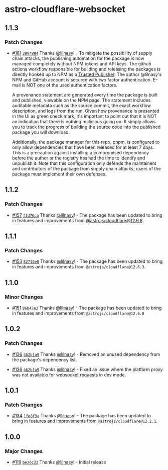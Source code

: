 # astro-cloudflare-websocket

## 1.1.3

### Patch Changes

- [#161](https://github.com/lilnasy/gratelets/pull/161) [`2894884`](https://github.com/lilnasy/gratelets/commit/2894884712498db4b710fdf4398d6e51b225a816) Thanks [@lilnasy](https://github.com/lilnasy)! - To mitigate the possibility of supply chain attacks, the publishing automation for the package is now managed completely without NPM tokens and API keys. The github actions workflow responsible for building and releasing the packages is directly hooked up to NPM as a [Trusted Publisher](https://docs.npmjs.com/trusted-publishers#how-trusted-publishing-works). The author @lilnasy's NPM and GitHub account is secured with two factor authentication. E-mail is NOT one of the used authentication factors.

  A provenance statement are generated every time the package is built and published, viewable on the NPM page. The statement includes auditable metadata such as the source commit, the exact workflow description, and logs from the run. Given how provenance is presented in the UI as green check mark, it's important to point out that it is NOT an indication that there is nothing malicious going on. It simply allows you to track the progress of building the source code into the published package you will download.

  Additionally, the package manager for this repo, pnpm, is configured to only allow dependencies that have been released for at least 7 days. This is a precaution against installing a compromised dependency before the author or the registry has had the time to identify and unpublish it. Note that this configuration only defends the maintainers and contributors of the package from supply chain attacks; users of the package must implement their own defenses.

## 1.1.2

### Patch Changes

- [#157](https://github.com/lilnasy/gratelets/pull/157) [`f1d76ca`](https://github.com/lilnasy/gratelets/commit/f1d76cae5bea388c513a31b90b8b58853cccd6dc) Thanks [@lilnasy](https://github.com/lilnasy)! - The package has been updated to bring in features and improvements from [@astrojs/cloudflare@12.6.8](https://github.com/withastro/astro/blob/@astrojs/cloudflare@12.6.8/packages/integrations/cloudflare/CHANGELOG.md).

## 1.1.1

### Patch Changes

- [#153](https://github.com/lilnasy/gratelets/pull/153) [`82716e8`](https://github.com/lilnasy/gratelets/commit/82716e82537f76e7fc2e5f58597a9748dce02ba2) Thanks [@lilnasy](https://github.com/lilnasy)! - The package has been updated to bring in features and improvements from `@astrojs/cloudflare@12.6.3`.

## 1.1.0

### Minor Changes

- [#151](https://github.com/lilnasy/gratelets/pull/151) [`86b47e3`](https://github.com/lilnasy/gratelets/commit/86b47e347f7985c67e2908c1f9a1264b5d56fd1b) Thanks [@lilnasy](https://github.com/lilnasy)! - The package has been updated to bring in features and improvements from `@astrojs/cloudflare@12.6.0`

## 1.0.2

### Patch Changes

- [#136](https://github.com/lilnasy/gratelets/pull/136) [`462bfa9`](https://github.com/lilnasy/gratelets/commit/462bfa9e27447f839d752d13af5cdb77f587dc48) Thanks [@lilnasy](https://github.com/lilnasy)! - Removed an unused dependency from the package's dependency list.

- [#136](https://github.com/lilnasy/gratelets/pull/136) [`462bfa9`](https://github.com/lilnasy/gratelets/commit/462bfa9e27447f839d752d13af5cdb77f587dc48) Thanks [@lilnasy](https://github.com/lilnasy)! - Fixed an issue where the platform proxy was not available for websocket requests in dev mode.

## 1.0.1

### Patch Changes

- [#134](https://github.com/lilnasy/gratelets/pull/134) [`1fe8f3a`](https://github.com/lilnasy/gratelets/commit/1fe8f3a6cfb1f6f50ba7305cbd84130dd63d76c1) Thanks [@lilnasy](https://github.com/lilnasy)! - The package has been updated to bring in features and improvements from `@astrojs/cloudflare@12.2.1`.

## 1.0.0

### Major Changes

- [#119](https://github.com/lilnasy/gratelets/pull/119) [`be20c23`](https://github.com/lilnasy/gratelets/commit/be20c23f21eeeab2a45408b326debc3673af4e0a) Thanks [@lilnasy](https://github.com/lilnasy)! - Initial release
